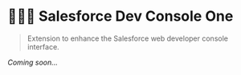 # 👨🏻‍💻 Salesforce Dev Console One

> Extension to enhance the Salesforce web developer console interface.

*Coming soon...*
